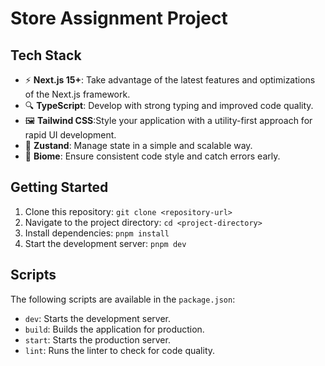 # Store Assignment Project
<!-- <img width="1512" alt="overview-page-ss" src="" /> -->
## Tech Stack

- ⚡ **Next.js 15+**: Take advantage of the latest features and optimizations of the Next.js framework.
- 🔍 **TypeScript**: Develop with strong typing and improved code quality.
- 🖼️ **Tailwind CSS**:Style your application with a utility-first approach for rapid UI development.
- 🐻 **Zustand**: Manage state in a simple and scalable way.
- 🚀 **Biome**: Ensure consistent code style and catch errors early.


## Getting Started

1. Clone this repository: `git clone <repository-url>`
2. Navigate to the project directory: `cd <project-directory>`
3. Install dependencies: `pnpm install`
4. Start the development server: `pnpm dev`

## Scripts

The following scripts are available in the `package.json`:

- `dev`: Starts the development server.
- `build`: Builds the application for production.
- `start`: Starts the production server.
- `lint`: Runs the linter to check for code quality.